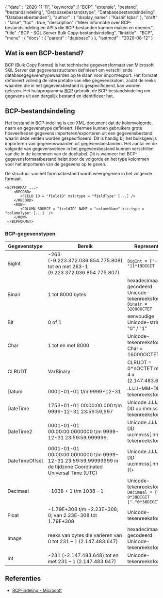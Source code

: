 {
  "date" : "2020-11-11",
  "keywords" :[ "BCP", "extensie", "bestand", "bestandsindeling", "Databasebestandstype", "Databasebestandsindeling", "Databasebestanden"],
  "author" : {
    "display_name" : "Kashif Iqbal"
},
  "draft" : "false",
  "toc" : true,
  "description" :"Meer informatie over BCP-bestandsindeling en API's die BCP-bestanden kunnen maken en openen.",
  "title" :"BCP - SQL Server Bulk Copy-bestandsindeling",
  "linktitle" : "BCP",
  "menu" : {
    "docs" : {
      "parent" : "database"
}
},
  "lastmod" : "2020-08-12"
}

## Wat is een BCP-bestand?

BCP (Bulk Copy Format) is het technische gegevensformaat van Microsoft SQL Server dat gegevensstructuren definieert om verschillende databasegegevenstypewaarden op te slaan voor import/export. Het formaat definieert volledig de interpretatie van elke gegevenskolom, zodat de reeks waarden die in het gegevensbestand is gespecificeerd, kan worden gelezen. Het hulpprogramma [BCP](https://learn.microsoft.com/en-us/previous-versions/sql/sql-server-2008-r2/ms162802(v=sql.105)) gebruikt de BCP-bestandsindeling om gegevens uit een dergelijk bestand en identificeer het.


## BCP-bestandsindeling

Het bestand in BCP-indeling is een XML-document dat de kolomvolgorde, naam en gegevenstype definieert. Hiermee kunnen gebruikers grote hoeveelheden gegevens importeren/exporteren uit een gegevensbestand waarin deze velden worden gespecificeerd. Dit is handig bij het bulksgewijs importeren van gegevenswaarden uit gegevensbestanden. Het aantal en de volgorde van gegevensvelden in het gegevensbestand kunnen verschillen van die in de kolommen van de doeltabel. Dit is wanneer het BCP-gegevensformaatbestand helpt door de volgorde en het type kolommen voor het importeren van de gegevens op te geven.

De structuur van het formaatbestand wordt weergegeven in het volgende formaat.

```
<BCPFORMAT ...>
    <RECORD>
       <FIELD ID = "fieldID" xsi:type = "fieldType" [...] />
    </RECORD>
    <ROW>
       <COLUMN SOURCE = "fieldID" NAME = "columnName" xsi:type = "columnType" [...]  />
    </ROW>
 </BCPFORMAT>
```

### BCP-gegevenstypen

|Gegevenstype|Bereik|Representatie|
---|---|---|
|BigInt|-263 (-9.223.372.036.854.775.808) tot en met 263-1 (9.223.372.036.854.775.807)|`BigInt = ["-"]1*19DIGIT`|
|Binair|1 tot 8000 bytes|hexadecimaal gecodeerd Unicode-tekenreeksformaat `Binair = 32000OCTET`|
|Bit|0 of 1|eenvoudige Unicode-string Bit = "0" / "1"|
|Char|1 tot en met 8000|Unicode-tekenreeksformaat, Char = 16000OCTET|
|CLRUDT|VarBinary|CLRUDT = 0*nOCTET met n = 4 x (2.147.483.647)|
|Datum|0001-01-01 t/m 9999-12-31|JJJJ-MM-DD tekenreeksformaat|
|DateTime|1753-01-01 00:00:00.000 t/m 9999-12-31 23:59:59,997| Unicode JJJJ-MM-DD uu:mm:ss[.nnn] tekenreeksformaat|
|DateTime2|0001-01-01 00:00:00.0000000 t/m 9999-12-31 23:59:59,999999.| Unicode JJJJ-MM-DD uu:mm:ss[.nnnnnnn] tekenreeksformaat|
|DateTimeOffset|0001-01-01 00:00:00.0000000 t/m 9999-12-31 23:59:59,99999999 in de tijdzone Coordinated Universal Time (UTC)| Unicode JJJJ-MM-DD uu:mm:ss[.nnnnnn] [{+|-}uu:mm] tekenreeksformaat|
|Decimaal|-1038 + 1 t/m 1038 – 1|Unicode-tekenreeksformaat `Decimaal = ["-"] 0*38DIGIT ["."0*38DIGIT]`|
|Float|-1.79E+308 t/m -2.23E-308; 0; van 2.23E-308 tot 1.79E+308|Unicode-tekenreeksformaat|
|Image|reeks van bytes die variëren van 0 tot 231 – 1 (2.147.483.647)|hexadecimaal gecodeerd Unicode-tekenreeksformaat|
|Int|-231 (-2.147.483.648) tot en met 231 – 1 (2.147.483.647)|Unicode-tekenreeksformaat|

## Referenties

* [BCP-indeling - Microsoft](https://learn.microsoft.com/en-us/openspecs/sql_data_portability/ms-bcp/54965c4d-34c7-400d-b970-1007984315a5)


